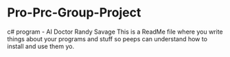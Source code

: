 # Pro-Prc-Group-Project
c# program - AI Doctor Randy Savage
This is a ReadMe file where you write things about your programs and stuff so peeps can understand how to install and use them yo.


